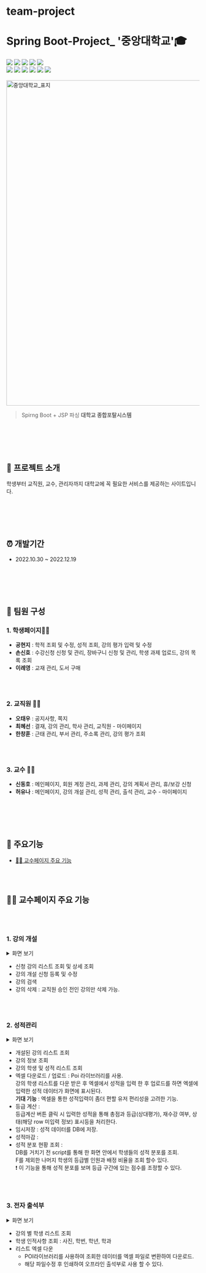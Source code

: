 # team-project
# Spring Boot-Project_ '중앙대학교'🎓 
<div>
<img src="https://img.shields.io/badge/java-007396?style=for-the-badge&logo=java&logoColor=white"> 
<img src="https://img.shields.io/badge/springboot-6DB33F?style=for-the-badge&logo=springboot&logoColor=white">
<img src="https://img.shields.io/badge/Spring Security-6DB33F?style=for-the-badge&logo=Spring Security&logoColor=white">
<img src="https://img.shields.io/badge/oracle-F80000?style=for-the-badge&logo=oracle&logoColor=white"> 
<img src="https://img.shields.io/badge/gradle-02303A?style=for-the-badge&logo=gradle&logoColor=white">
<br>

<img src="https://img.shields.io/badge/apache tomcat-F8DC75?style=for-the-badge&logo=apachetomcat&logoColor=white">
<img src="https://img.shields.io/badge/html5-E34F26?style=for-the-badge&logo=html5&logoColor=white">
<img src="https://img.shields.io/badge/css-1572B6?style=for-the-badge&logo=css3&logoColor=white"> 
<img src="https://img.shields.io/badge/jQuery-0769AD?style=for-the-badge&logo=jQuery&logoColor=white"> 
  <img src="https://img.shields.io/badge/bootstrap-7952B3?style=for-the-badge&logo=bootstrap&logoColor=white">
  <img src="https://img.shields.io/badge/github-181717?style=for-the-badge&logo=github&logoColor=white">
</div>
<br><img width="848" alt="중앙대학교_표지" src="https://user-images.githubusercontent.com/108061839/217217877-793c744a-1889-4d5f-bd04-e905a16f8f74.png">


>Spirng Boot  + JSP 파싱 **대학교 종합포탈시스템** 

<br></br><br></br>


## 📄 프로젝트 소개

학생부터 교직원, 교수, 관리자까지 대학교에 꼭 필요한 서비스를 제공하는 사이트입니다.

<br></br><br></br>

## ⏰ 개발기간
* 2022.10.30 ~ 2022.12.19

<br></br><br></br>

## 👥 팀원 구성
### 1. 학생페이지👩‍🎓
* **공현지** : 학적 조회 및 수정, 성적 조회, 강의 평가 입력 및 수정
* **손신효** :  수강신청 신청 및 관리, 장바구니 신청 및 관리, 학생 과제 업로드, 강의 목록 조회
* **이례영** : 교재 관리, 도서 구매

<br></br>

### 2. 교직원 👩‍💼
* **오태우** : 공지사항, 쪽지
* **최혜선** : 결재, 강의 관리, 학사 관리, 교직원 - 마이페이지
* **한창훈** : 근태 관리, 부서 관리, 주소록 관리, 강의 평가 조회

<br></br>

### 3. 교수 👨‍🏫
* **신동호** : 메인페이지, 회원 계정 관리, 과제 관리, 강의 계획서 관리, 휴/보강 신청
* **허유나** : 메인페이지, 강의 개설 관리, 성적 관리, 출석 관리, 교수 - 마이페이지

<br></br><br></br>

## 📌 주요기능
* [👨‍🏫 교수페이지  주요 기능](#-학생페이지-주요-기능)

<br></br>

## 👨‍🏫 교수페이지  주요 기능

<br></br>

### 1. 강의 개설
<details><summary>화면 보기
</summary>
이미지 넣는부분
*Write here!*
</details>

* 신청 강의 리스트 조회 및 상세 조회
* 강의 개설 신청 등록 및 수정
* 강의 검색
* 강의 삭제 : 교직원 승인 전인 강의만 삭제 가능.


<br></br>

### 2. 성적관리
<details><summary>화면 보기
</summary>
이미지 넣는부분
*Write here!*
</details>

* 개설된 강의 리스트 조회
* 강의 정보 조회
* 강의 학생 및 성적 리스트 조회
* 엑셀 다운로드 / 업로드 : Poi 라이브러리를 사용.
<br>강의 학생 리스트를 다운 받은 후 엑셀에서 성적을 입력 한 후 업로드를 하면 엑셀에 입력한 성적 데이터가 화면에 표시된다. 
<br> **기대 기능** : 엑셀을 통한 성적입력이 좀더 편할 유저 편리성을 고려한 기능.
* 등급 계산 : <br>
등급계산 버튼 클릭 시 입력한 성적을 통해 총점과 등급(상대평가), 재수강 여부, 
상태(해당 row 미입력 정보) 표시등을 처리한다.
* 임시저장 : 성적 데이터를 DB에 저장.
* 성적마감 : 
* 성적 분포 현황 조회 : <br>
DB를 거치기 전 script를 통해 한 화면 안에서 학생들의 성적 분포를 조회.<br>
F를 제외한 나머지 학생의 등급별 인원과 배정 비율을 조회 할수 있다.<br>
❗️ 이 기능을 통해 성적 분포를 보며 등급 구간에 있는 점수를 조정할 수 있다.

<br></br>
### 3. 전자 출석부
<details><summary>화면 보기
</summary>
이미지 넣는부분
*Write here!*
</details>

* 강의 별 학생 리스트 조회
* 학생 인적사항 조회 : 사진, 학번, 학년, 학과
* 리스트 엑셀 다운
   * POI라이브러리를 사용하여 조회한 데이터를 엑셀 파일로 변환하여 다운로드.
   * 해당 파일수정 후 인쇄하여 오프라인 출석부로 사용 할 수 있다.





